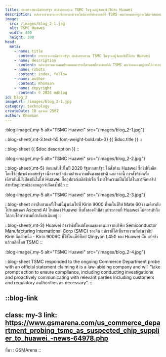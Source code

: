```yaml
---
title: กระทรวงพาณิชย์สหรัฐฯ กำลังสอบสวน TSMC ในฐานะผู้จัดหาชิปให้กับ Huawei
description: หลังจากรายงานผลประกอบการรายไตรมาสที่ทำลายสถิติ TSMS พบว่าตนเองอยู่ภายใต้การสอบสวนอย่างต่อเนื่องจากกระทรวงพาณิชย์ของสหรัฐฯ การสอบสวนจะพิจารณาความเป็นไปได้ที่ TSMC จะจัดหาชิปสมาร์ทโฟนและ AI ให้กับ Huawei แม้ว่าจะมีการห้ามอยู่ก็ตาม รายงานฉบับใหม่จาก The Information ระบุว่ากระทรวงพาณิชย์ได้ติดต่อ TSMS เพื่อสอบถามว่า TSMS จัดหาชิปเซ็ตให้กับ Huawei โดยตรงหรือโดยอ้อม
image:
  src: /images/blog_2-1.jpg
  alt: TSMC Huawei
  width: 400
  height: 300
head:
  meta:
    - name: title
      content: กระทรวงพาณิชย์สหรัฐฯ กำลังสอบสวน TSMC ในฐานะผู้จัดหาชิปให้กับ Huawei
    - name: description
      content: หลังจากรายงานผลประกอบการรายไตรมาสที่ทำลายสถิติ TSMS พบว่าตนเองอยู่ภายใต้การสอบสวนอย่างต่อเนื่องจากกระทรวงพาณิชย์ของสหรัฐฯ การสอบสวนจะพิจารณาความเป็นไปได้ที่ TSMC จะจัดหาชิปสมาร์ทโฟนและ AI ให้กับ Huawei แม้ว่าจะมีการห้ามอยู่ก็ตาม รายงานฉบับใหม่จาก The Information ระบุว่ากระทรวงพาณิชย์ได้ติดต่อ TSMS เพื่อสอบถามว่า TSMS จัดหาชิปเซ็ตให้กับ Huawei โดยตรงหรือโดยอ้อม
    - name: robots
      content: index, follow
    - name: author
      content: Khomsan
    - name: copyright
      content: © 2024 mdblog
id: blog_2
imageUrl: /images/blog_2-1.jpg
category: technology
createDate: 18 ตุลาคม 2567
author: Khomsan
---
```


:blog-image{.my-5 alt="TSMC Huawei" src="/images/blog_2-1.jpg"}

::blog-sheet{.mt-3.text-h5.font-weight-bold.mb-3}
{{ $doc.title }}
::

::blog-sheet
{{ $doc.description }}
::

:blog-image{.my-5 alt="TSMC Huawei" src="/images/blog_2-2.jpg"}

::blog-sheet{.mt-5}
ย้อนกลับไปในปี 2020 รัฐบาลสหรัฐฯ ได้สั่งห้าม Huawei ซื้อชิปที่ผลิตโดยใช้อุปกรณ์ของสหรัฐฯ เนื่องจากข้อกังวลด้านความมั่นคงของชาติ นอกจากนี้ การสั่งห้ามครั้งเดียวกันนี้ยังป้องกันไม่ให้ Huawei ซื้ออุปกรณ์ผลิตชิปเซ็ต ซึ่งทำให้ความเป็นไปได้ในการจัดหาชิปสำหรับอุปกรณ์ของตนถูกจำกัดลงไปอีก
::

:blog-image{.my-5 alt="TSMC Huawei" src="/images/blog_2-3.jpg"}

::blog-sheet
การสืบสวนครั้งใหม่นี้มุ่งเน้นไปที่ Kirin 9000 ที่พบในซีรีย์ Mate 60 เช่นเดียวกับโปรเซสเซอร์ Ascend AI ใหม่ของ Huawei ซึ่งทั้งสองตัวมีส่วนประกอบที่ Huawei ไม่ควรเข้าถึงได้ภายใต้การห้ามที่กำลังดำเนินอยู่
::

::blog-sheet{.mt-3}
Huawei อ้างว่าชิปใหม่ทั้งหมดของตนมาจากบริษัท Semiconductor Manufacturing International Corp (SMIC) ของจีน แต่เราก็ได้เห็นรายงานที่เน้นว่าชิป Kirin อีกตัวหนึ่ง - Kirin 9006C ที่ใช้ในแล็ปท็อป Qingyan L450 ของ Huawei นั้น แท้จริงแล้วผลิตโดย TSMC
::

:blog-image{.my-5 alt="TSMC Huawei" src="/images/blog_2-4.jpg"}

::blog-sheet
TSMC responded to the ongoing Commerce Department probe with an official statement claiming it is a law-abiding company and will “take prompt action to ensure compliance, including conducting investigations and proactively communicating with relevant parties including customers and regulatory authorities as necessary”.
::

::blog-link
---
class: my-3
link: https://www.gsmarena.com/us_commerce_department_probing_tsmc_as_suspected_chip_supplier_to_huawei_-news-64978.php
---
ที่มา : GSMArena
::
